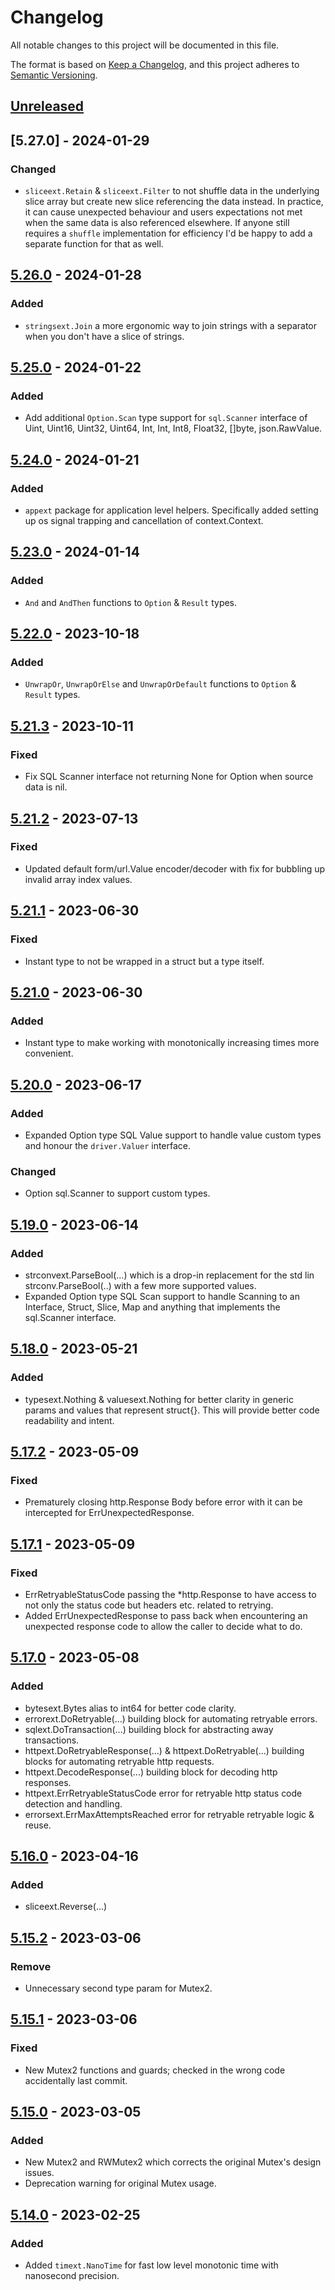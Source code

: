 # Changelog
All notable changes to this project will be documented in this file.

The format is based on [Keep a Changelog](https://keepachangelog.com/en/1.0.0/),
and this project adheres to [Semantic Versioning](https://semver.org/spec/v2.0.0.html).

## [Unreleased]

## [5.27.0] - 2024-01-29
### Changed
- `sliceext.Retain` & `sliceext.Filter` to not shuffle data in the underlying slice array but create new slice referencing the data instead. In practice, it can cause unexpected behaviour and users expectations not met when the same data is also referenced elsewhere. If anyone still requires a `shuffle` implementation for efficiency I'd be happy to add a separate function for that as well.

## [5.26.0] - 2024-01-28
### Added
- `stringsext.Join` a more ergonomic way to join strings with a separator when you don't have a slice of strings.

## [5.25.0] - 2024-01-22
### Added
- Add additional `Option.Scan` type support for `sql.Scanner` interface of Uint, Uint16, Uint32, Uint64, Int, Int, Int8, Float32, []byte, json.RawValue.

## [5.24.0] - 2024-01-21
### Added
- `appext` package for application level helpers. Specifically added setting up os signal trapping and cancellation of context.Context.

## [5.23.0] - 2024-01-14
### Added
- `And` and `AndThen` functions to `Option` & `Result` types.

## [5.22.0] - 2023-10-18
### Added
 - `UnwrapOr`, `UnwrapOrElse` and `UnwrapOrDefault` functions to `Option` & `Result` types.

## [5.21.3] - 2023-10-11
### Fixed
- Fix SQL Scanner interface not returning None for Option when source data is nil.

## [5.21.2] - 2023-07-13
### Fixed
- Updated default form/url.Value encoder/decoder with fix for bubbling up invalid array index values.

## [5.21.1] - 2023-06-30
### Fixed
- Instant type to not be wrapped in a struct but a type itself.

## [5.21.0] - 2023-06-30
### Added
- Instant type to make working with monotonically increasing times more convenient. 

## [5.20.0] - 2023-06-17
### Added
- Expanded Option type SQL Value support to handle value custom types and honour the `driver.Valuer` interface.

### Changed
- Option sql.Scanner to support custom types.

## [5.19.0] - 2023-06-14
### Added
- strconvext.ParseBool(...) which is a drop-in replacement for the std lin strconv.ParseBool(..) with a few more supported values.
- Expanded Option type SQL Scan support to handle Scanning to an Interface, Struct, Slice, Map and anything that implements the sql.Scanner interface.

## [5.18.0] - 2023-05-21
### Added
- typesext.Nothing & valuesext.Nothing for better clarity in generic params and values that represent struct{}. This will provide better code readability and intent.

## [5.17.2] - 2023-05-09
### Fixed
- Prematurely closing http.Response Body before error with it can be intercepted for ErrUnexpectedResponse. 

## [5.17.1] - 2023-05-09
### Fixed
- ErrRetryableStatusCode passing the *http.Response to have access to not only the status code but headers etc. related to retrying.
- Added ErrUnexpectedResponse to pass back when encountering an unexpected response code to allow the caller to decide what to do.

## [5.17.0] - 2023-05-08
### Added
- bytesext.Bytes alias to int64 for better code clarity.
- errorext.DoRetryable(...) building block for automating retryable errors.
- sqlext.DoTransaction(...) building block for abstracting away transactions.
- httpext.DoRetryableResponse(...) & httpext.DoRetryable(...) building blocks for automating retryable http requests.
- httpext.DecodeResponse(...) building block for decoding http responses.
- httpext.ErrRetryableStatusCode error for retryable http status code detection and handling.
- errorsext.ErrMaxAttemptsReached error for retryable retryable logic & reuse.

## [5.16.0] - 2023-04-16
### Added
- sliceext.Reverse(...)

## [5.15.2] - 2023-03-06
### Remove
- Unnecessary second type param for Mutex2.

## [5.15.1] - 2023-03-06
### Fixed
- New Mutex2 functions and guards; checked in the wrong code accidentally last commit.

## [5.15.0] - 2023-03-05
### Added
- New Mutex2 and RWMutex2 which corrects the original Mutex's design issues.
- Deprecation warning for original Mutex usage.

## [5.14.0] - 2023-02-25
### Added
- Added `timext.NanoTime` for fast low level monotonic time with nanosecond precision.

[Unreleased]: https://github.com/go-playground/pkg/compare/v5.26.0...HEAD
[5.26.0]: https://github.com/go-playground/pkg/compare/v5.25.0..v5.26.0
[5.25.0]: https://github.com/go-playground/pkg/compare/v5.24.0..v5.25.0
[5.24.0]: https://github.com/go-playground/pkg/compare/v5.23.0..v5.24.0
[5.23.0]: https://github.com/go-playground/pkg/compare/v5.22.0..v5.23.0
[5.22.0]: https://github.com/go-playground/pkg/compare/v5.21.3..v5.22.0
[5.21.3]: https://github.com/go-playground/pkg/compare/v5.21.2..v5.21.3
[5.21.2]: https://github.com/go-playground/pkg/compare/v5.21.1..v5.21.2
[5.21.1]: https://github.com/go-playground/pkg/compare/v5.21.0..v5.21.1
[5.21.0]: https://github.com/go-playground/pkg/compare/v5.20.0..v5.21.0
[5.20.0]: https://github.com/go-playground/pkg/compare/v5.19.0..v5.20.0
[5.19.0]: https://github.com/go-playground/pkg/compare/v5.18.0..v5.19.0
[5.18.0]: https://github.com/go-playground/pkg/compare/v5.17.2..v5.18.0
[5.17.2]: https://github.com/go-playground/pkg/compare/v5.17.1..v5.17.2
[5.17.1]: https://github.com/go-playground/pkg/compare/v5.17.0...v5.17.1
[5.17.0]: https://github.com/go-playground/pkg/compare/v5.16.0...v5.17.0
[5.16.0]: https://github.com/go-playground/pkg/compare/v5.15.2...v5.16.0
[5.15.2]: https://github.com/go-playground/pkg/compare/v5.15.1...v5.15.2
[5.15.1]: https://github.com/go-playground/pkg/compare/v5.15.0...v5.15.1
[5.15.0]: https://github.com/go-playground/pkg/compare/v5.14.0...v5.15.0
[5.14.0]: https://github.com/go-playground/pkg/commit/v5.14.0